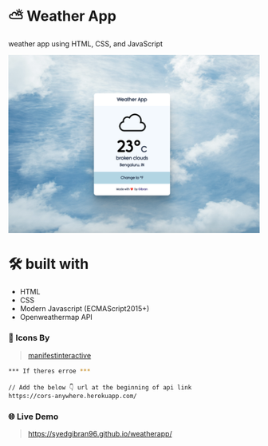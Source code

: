 # ⛅️ Weather App

weather app using HTML, CSS, and JavaScript

![ss](./images/ss.png)

# 🛠 built with
- HTML
- CSS
- Modern Javascript (ECMAScript2015+)
- Openweathermap API

### 🎨 Icons By 
> [manifestinteractive](https://github.com/manifestinteractive/weather-underground-icons)


```bash
*** If theres erroe ***

// Add the below 👇 url at the beginning of api link 
https://cors-anywhere.herokuapp.com/
```

### 🌐 Live Demo
> https://syedgibran96.github.io/weatherapp/
